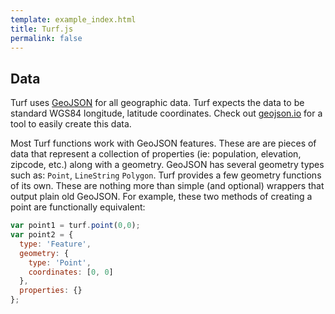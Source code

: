 ```yaml
---
template: example_index.html
title: Turf.js
permalink: false
---
```


## Data

Turf uses [GeoJSON](http://geojson.org/) for all geographic data. Turf expects
the data to be standard WGS84 longitude, latitude coordinates. Check out
[geojson.io](http://geojson.io/) for a tool to easily create this data.

Most Turf functions work with GeoJSON features. These are are pieces of data
that represent a collection of properties (ie: population, elevation, zipcode, etc.)
along with a geometry. GeoJSON has several geometry types such as: 
`Point`, `LineString` `Polygon`.
Turf provides a few geometry functions of its own. These are nothing more than
simple (and optional) wrappers that output plain old GeoJSON. For example,
these two methods of creating a point are functionally equivalent:

```js
var point1 = turf.point(0,0);
var point2 = {
  type: 'Feature',
  geometry: {
    type: 'Point',
    coordinates: [0, 0]
  },
  properties: {}
};
```
